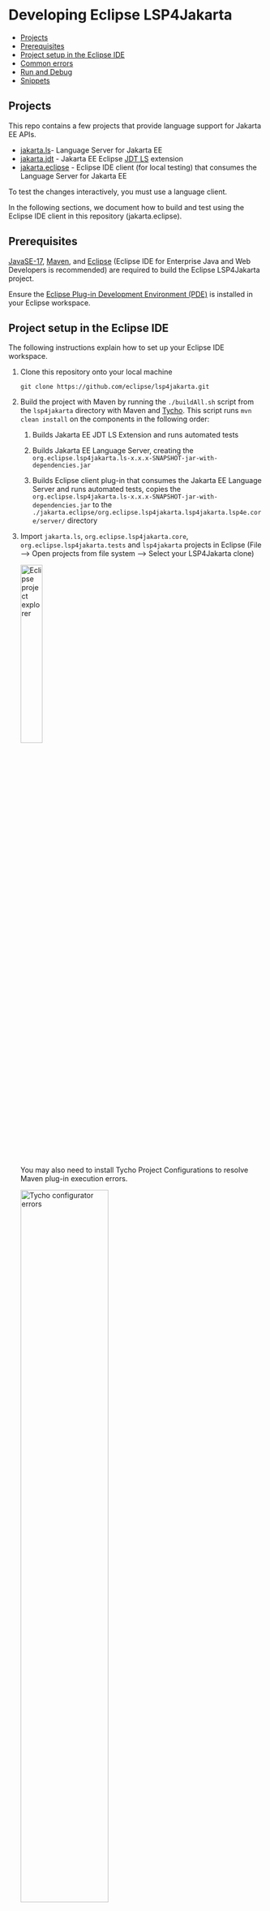 # Developing Eclipse LSP4Jakarta

- [Projects](#projects)
- [Prerequisites](#prerequisites)
- [Project setup in the Eclipse IDE](#project-setup-in-the-eclipse-ide)
- [Common errors](#common-errors)
- [Run and Debug](#run-and-debug)
- [Snippets](#contributing-snippets)

## Projects

This repo contains a few projects that provide language support for Jakarta EE APIs.

- [jakarta.ls](./jakarta.ls/)- Language Server for Jakarta EE
- [jakarta.jdt](./jakarta.jdt/) - Jakarta EE Eclipse [JDT LS](https://github.com/eclipse/eclipse.jdt.ls/) extension 
- [jakarta.eclipse](./jakarta.eclipse) - Eclipse IDE client (for local testing) that consumes the Language Server for Jakarta EE

To test the changes interactively, you must use a language client.

In the following sections, we document how to build and test using the Eclipse IDE client in this repository (jakarta.eclipse).

## Prerequisites

[JavaSE-17](https://adoptium.net/en-GB/marketplace/), [Maven](https://maven.apache.org/download.cgi), and [Eclipse](https://www.eclipse.org/downloads/) (Eclipse IDE for Enterprise Java and Web Developers is recommended) are required to build the Eclipse LSP4Jakarta project.

Ensure the [Eclipse Plug-in Development Environment (PDE)](https://marketplace.eclipse.org/content/eclipse-pde-plug-development-environment) is installed in your Eclipse workspace.

## Project setup in the Eclipse IDE

The following instructions explain how to set up your Eclipse IDE workspace.

1. Clone this repository onto your local machine

    `git clone https://github.com/eclipse/lsp4jakarta.git`

2. Build the project with Maven by running the `./buildAll.sh` script from the `lsp4jakarta` directory with Maven and [Tycho](https://github.com/eclipse/tycho). This script runs `mvn clean install` on the components in the following order:

    1. Builds Jakarta EE JDT LS Extension and runs automated tests

    2. Builds Jakarta EE Language Server, creating the `org.eclipse.lsp4jakarta.ls-x.x.x-SNAPSHOT-jar-with-dependencies.jar`

    3. Builds Eclipse client plug-in that consumes the Jakarta EE Language Server and runs automated tests, copies the `org.eclipse.lsp4jakarta.ls-x.x.x-SNAPSHOT-jar-with-dependencies.jar` to the `./jakarta.eclipse/org.eclipse.lsp4jakarta.lsp4jakarta.lsp4e.core/server/` directory

3. Import `jakarta.ls`, `org.eclipse.lsp4jakarta.core`, `org.eclipse.lsp4jakarta.tests` and `lsp4jakarta` projects in Eclipse (File --> Open projects from file system --> Select your LSP4Jakarta clone)

    <img src="/docs/images/building_project_explorer.png" alt="Eclipse project explorer" height="30%" width="30%"/>

    You may also need to install Tycho Project Configurations to resolve Maven plug-in execution errors.

    <img src="/docs/images/building_tycho_configurator_1.png" alt="Tycho configurator errors" height="60%" width="60%"/>
    
    <img src="/docs/images/building_tycho_configurator_2.png" alt="Discover m2e connectors" height="40%" width="40%"/> <img src="/docs/images/building_tycho_configurator_3.png" alt="Installing Tycho Project Configurators" height="50%" width="50%"/>

4. Ensure that the Java projects are being built with `JavaSE-17` (Right-click project --> "Properties" --> "Java Build Path" --> "Libraries")

5. Configure the Java build path for the `org.eclipse.lsp4jakarta.lsp4e.core` project:

    1. Right-click "org.eclipse.lsp4jakarta.lsp4e.core project" --> "Properties" --> "Java Build Path" --> "Libraries"

        <img src="/docs/images/building_lsp4e_1.png" alt="lsp4e project build path" height="60%" width="60%"/>

    2. Select "Add External JARs..." and point to the jar located at `./jakarta.eclipse/org.eclipse.lsp4jakarta.lsp4jakarta.lsp4e.core/server/org.eclipse.lsp4jakarta.ls-x.x.x-SNAPSHOT-jar-with-dependencies.jar`

        <img src="/docs/images/building_lsp4e_2.png" alt="lsp4e project build path add external jar" height="60%" width="60%"/>

        <img src="/docs/images/building_lsp4e_3.png" alt="lsp4e project build path selecting external jar" height="60%" width="60%"/>

        <img src="/docs/images/building_lsp4e_4.png" alt="lsp4e project build path confirming jar" height="60%" width="60%"/>

## Common Errors 

1. When setting up the Eclipse workspace:  
&nbsp;- *Bundle 'org.apache.commons.lang3' cannot be resolved* in Eclipse workspace  
&nbsp;Solution: [#46](https://github.com/eclipse/lsp4jakarta/issues/46)

2. If during initial setup `mvn verify` returns errors or compilation failures, verify that you are using [JavaSE-17](https://www.oracle.com/ca-en/java/technologies/downloads/#java17). You may have to configure `$JAVA_HOME` variable and make sure it is pointing to the correct location.

## Run and Debug

Run `org.eclipse.lsp4jakarta.lsp4e.core` as an Eclipse Application to launch a new instance of Eclipse with LSP4Jakarta (Right-click on the `org.eclipse.lsp4jakarta.lsp4e.core` project, "Run As" --> "Eclipse Application"). A new Eclipse application will launch with the LSP4Jakarta Eclipse client plug-in installed.

<img src="/docs/images/building_run_lsp4e.png" alt="Run lsp4e Eclipse plug-in" height="60%" width="60%"/>

**To Debug**:

Debug `org.eclipse.lsp4jakarta.lsp4e.core` as an Eclipse Application to launch a new instance of Eclipse with LSP4Jakarta (Right-click on the `org.eclipse.lsp4jakarta.lsp4e.core` project, "Debug As" --> "Eclipse Application"). A new Eclipse application will launch with the LSP4Jakarta Eclipse client plug-in installed.

<img src="/docs/images/building_debug_lsp4e.png" alt="Debug lsp4e Eclipse plug-in" height="60%" width="60%"/>

## Snippets

Snippets are completion items that contain a block of helpful code for users. Snippets in Eclipse LSP4Jakarta are contributed through [JSON files](../jakarta.ls/src/main/resources/). If you add new snippets, update the [Jakarta EE API language features](../README.md#jakarta-ee-api-language-features) documentation.

Snippets use the following format:

```yaml
"<Jakarta EE API Name> - <brief description>": {
      "prefix": "<Jakarta EE API shortened name>_<noun describing the snippet>",
      "body": [
        "<body of snippet, this is the code that will be injected on selection>"
      ],
      "description": "<brief description of snippet, should not be longer than 1 sentence>",
      "context": {
        // snippets will only appear for users if the package specified here is found on the project's classpath
        "type": "<package required for snippet (ie. jakarta.servlet.http.HttpServlet)>"
      }
    }
```